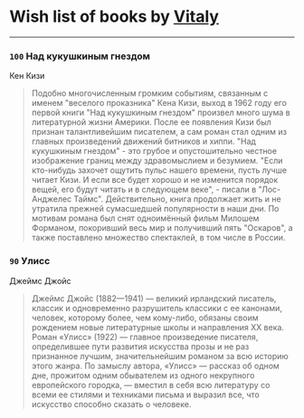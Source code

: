 # Wish list of books by [Vitaly](https://plus.google.com/109395490138181998437)
---

### `100` Над кукушкиным гнездом
Кен Кизи
> Подобно многочисленным громким событиям, связанным с именем "веселого проказника" Кена Кизи, выход в 1962 году его первой книги "Над кукушкиным гнездом" произвел много шума в литературной жизни Америки. После ее появления Кизи был признан талантливейшим писателем, а сам роман стал одним из главных произведений движений битников и хиппи. "Над кукушкиным гнездом" - это грубое и опустошительно честное изображение границ между здравомыслием и безумием. "Если кто-нибудь захочет ощутить пульс нашего времени, пусть лучше читает Кизи. И если все будет хорошо и не изменится порядок вещей, его будут читать и в следующем веке", - писали в "Лос-Анджелес Таймс". Действительно, книга продолжает жить и не утратила прежней сумасшедшей популярности в наши дни. 
> По мотивам романа был снят одноимённый фильм Милошем Форманом, покоривший весь мир и получивший пять "Оскаров", а также поставлено множество спектаклей, в том числе в России.

### `90` Улисс
Джеймс Джойс
> Джеймс Джойс (1882—1941) — великий ирландский писатель, классик и одновременно разрушитель классики с ее канонами, человек, которому более, чем кому-либо, обязаны своим рождением новые литературные школы и направления XX века. Роман «Улисс» (1922) — главное произведение писателя, определившее пути развития искусства прозы и не раз признанное лучшим, значительнейшим романом за всю историю этого жанра. По замыслу автора, «Улисс» — рассказ об одном дне, прожитом одним обывателем из одного некрупного европейского городка, — вместил в себя всю литературу со всеми ее стилями и техниками письма и выразил все, что искусство способно сказать о человеке.

